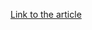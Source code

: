 [Link to the article](https://www.proofpoint.com/us/blog/threat-insight/latrodectus-spider-bytes-ice)
